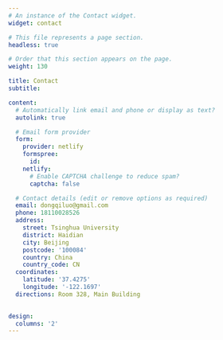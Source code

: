 ```yaml
---
# An instance of the Contact widget.
widget: contact

# This file represents a page section.
headless: true

# Order that this section appears on the page.
weight: 130

title: Contact
subtitle:

content:
  # Automatically link email and phone or display as text?
  autolink: true

  # Email form provider
  form:
    provider: netlify
    formspree:
      id:
    netlify:
      # Enable CAPTCHA challenge to reduce spam?
      captcha: false

  # Contact details (edit or remove options as required)
  email: dongqiluo@gmail.com
  phone: 18110028526
  address:
    street: Tsinghua University
    district: Haidian
    city: Beijing
    postcode: '100084'
    country: China
    country_code: CN
  coordinates:
    latitude: '37.4275'
    longitude: '-122.1697'
  directions: Room 328, Main Building
  

design:
  columns: '2'
---
```

